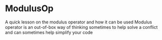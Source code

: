# ModulusOp
A quick lesson on the modulus operator and how it can be used
Modulus operator is an out-of-box way of thinking sometimes to help solve a conflict and can sometimes help simplify your code
